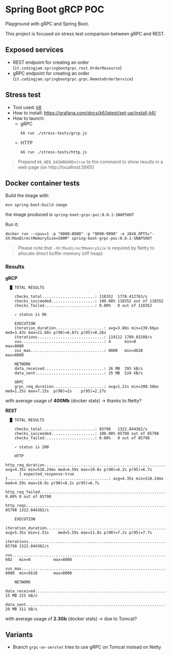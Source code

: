 # Spring Boot gRCP POC

Playground with gRPC and Spring Boot.

This project is focused on stress test comparison between gRPC and REST.

## Exposed services

* REST endpoint for creating an order (`it.codingjam.springbootgrpc.rest.OrderResource`)
* gRPC endpoint for creating an order (`it.codingjam.springbootgrpc.grpc.RemoteOrderService`)

## Stress test

* Tool used: [k6](https://k6.io/)
* How to install: https://grafana.com/docs/k6/latest/set-up/install-k6/
* How to launch:
  * gRPC 
    ```shell
    k6 run ./stress-tests/grcp.js 
    ```
  * HTTP
    ```shell
    k6 run ./stress-tests/http.js 
    ```
> Prepend `K6_WEB_DASHBOARD=true` to the command to show results in a web page (on http://localhost:5665)

## Docker container tests

Build the image with:
```shell
mvn spring-boot:build-image
```

the image produced is `spring-boot-grpc-poc:0.0.1-SNAPSHOT`

Run it:

```shell
docker run --cpus=1 -p "8080:8080" -p "9090:9090" -e JAVA_OPTS="-XX:MaxDirectMemorySize=500M" spring-boot-grpc-poc:0.0.1-SNAPSHOT
```

> Please note that `-XX:MaxDirectMemorySize` is required by Netty to allocate direct buffer memory (off heap)

### Results

**gRCP**
```shell
  █ TOTAL RESULTS 

    checks_total.......................: 118352  1778.412763/s
    checks_succeeded...................: 100.00% 118352 out of 118352
    checks_failed......................: 0.00%   0 out of 118352

    ✓ status is OK

    EXECUTION
    iteration_duration.....................: avg=3.88s min=139.66µs med=3.43s max=21.68s p(90)=6.87s p(95)=8.26s
    iterations.............................: 119112 1789.83288/s
    vus....................................: 4      min=0        max=8000
    vus_max................................: 8000   min=4628     max=8000

    NETWORK
    data_received..........................: 26 MB  393 kB/s
    data_sent..............................: 35 MB  524 kB/s

    GRPC
    grpc_req_duration......................: avg=1.22s min=200.58ms med=1.25s max=7.15s  p(90)=2s    p(95)=2.27s
```

with average usage of **400Mb** (docker stats) -> thanks to Netty?

**REST**

```shell
  █ TOTAL RESULTS 

    checks_total.......................: 85798   1322.844362/s
    checks_succeeded...................: 100.00% 85798 out of 85798
    checks_failed......................: 0.00%   0 out of 85798

    ✓ status is 200

    HTTP
    http_req_duration.......................................................: avg=4.35s min=518.24ms med=4.59s max=10.8s p(90)=6.2s p(95)=6.7s
      { expected_response:true }............................................: avg=4.35s min=518.24ms med=4.59s max=10.8s p(90)=6.2s p(95)=6.7s
    http_req_failed.........................................................: 0.00% 0 out of 85798
    http_reqs...............................................................: 85798 1322.844362/s

    EXECUTION
    iteration_duration......................................................: avg=5.35s min=1.51s    med=5.59s max=11.8s p(90)=7.2s p(95)=7.7s
    iterations..............................................................: 85798 1322.844362/s
    vus.....................................................................: 602   min=0          max=8000
    vus_max.................................................................: 8000  min=5610       max=8000

    NETWORK
    data_received...........................................................: 15 MB 225 kB/s
    data_sent...............................................................: 20 MB 311 kB/s
```

with average usage of **2.3Gb** (docker stats) -> due to Tomcat?

## Variants
* Branch `grpc-on-servlet` tries to use gRPC on Tomcat instead on Netty